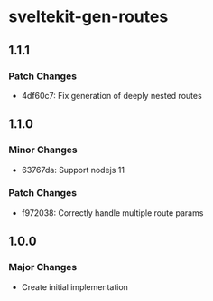 # sveltekit-gen-routes

## 1.1.1

### Patch Changes

- 4df60c7: Fix generation of deeply nested routes

## 1.1.0

### Minor Changes

- 63767da: Support nodejs 11

### Patch Changes

- f972038: Correctly handle multiple route params

## 1.0.0

### Major Changes

- Create initial implementation
